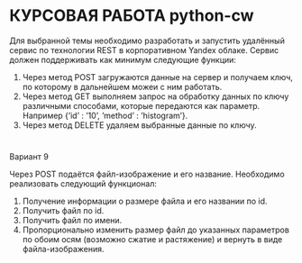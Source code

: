 # КУРСОВАЯ РАБОТА python-cw
Для выбранной темы необходимо разработать и запустить удалённый сервис по технологии REST в корпоративном Yandex облаке. Сервис должен поддерживать как минимум следующие функции:
1. Через метод POST загружаются данные на сервер и получаем ключ, по которому в дальнейшем можеи с ним работать.
2. Через метод GET выполняем запрос на обработку данных по ключу различными способами, которые передаются как параметр. Например {’id’ : ’10’, ’method’ : ’histogram’}.
3. Через метод DELETE удаляем выбранные данные по ключу.
#
Вариант 9

Через POST подаётся файл-изображение и его название. Необходимо реализовать следующий функционал:
1. Получение информации о размере файла и его названии по id.
2. Получить файл по id.
3. Получить файл по имени.
4. Пропорционально изменить размер файл до указанных параметров по обоим осям (возможно сжатие и растяжение) и вернуть в виде файла-изображения.
